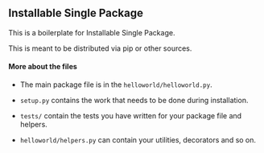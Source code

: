 ## Installable Single Package

This is a boilerplate for Installable Single Package.

This is meant to be distributed via pip or other sources.


#### More about the files

- The main package file is in the `helloworld/helloworld.py`.

- `setup.py` contains the work that needs to be done during installation.

- `tests/` contain the tests you have written for your package file and helpers.

- `helloworld/helpers.py` can contain your utilities, decorators and so on.

